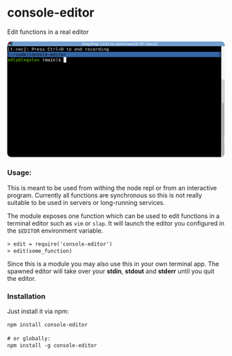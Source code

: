 # console-editor

Edit functions in a real editor

![demo](./demo.gif)

### Usage:

This is meant to be used from withing the node repl or from an interactive program.
Currently all functions are synchronous so this is not really suitable to be used
in servers or long-running services.

The module exposes one function which can be used to edit functions in a terminal
editor such as `vim` or `slap`. It will launch the editor you configured in the
`$EDITOR` environment variable.

    > edit = require('console-editor')
	> edit(some_function)

Since this is a module you may also use this in your own terminal app. The spawned
editor will take over your **stdin**, **stdout** and **stderr** until you quit the
editor.

### Installation

Just install it via npm:

    npm install console-editor

	# or globally:
	npm install -g console-editor

